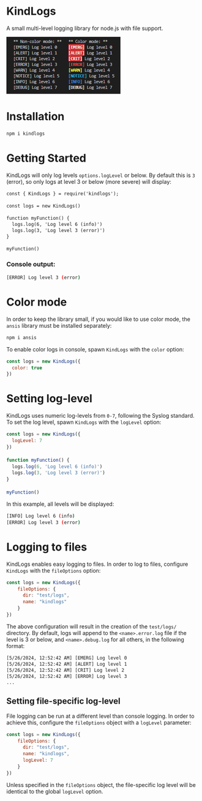 # KindLogs
A small multi-level logging library for node.js with file support.

![Screenshot of the console output created by KindLogs](_docs/screenshot.png)

# Installation 
```sh
npm i kindlogs
```

# Getting Started 
KindLogs will only log levels `options.logLevel` or below. By default this is `3` (error), so only logs at level 3 or below (more severe) will display:
```JS
const { KindLogs } = require('kindlogs');

const logs = new KindLogs()

function myFunction() {
  logs.log(6, 'Log level 6 (info)')
  logs.log(3, 'Log level 3 (error)')
}

myFunction()
```
### Console output:
```bash
[ERROR] Log level 3 (error)
```

# Color mode
In order to keep the library small, if you would like to use color mode, the `ansis` library must be installed separately:
```bash
npm i ansis
```
To enable color logs in console, spawn `KindLogs` with the `color` option:

```js
const logs = new KindLogs({
  color: true
})
```

# Setting log-level
KindLogs uses numeric log-levels from `0-7`, following the Syslog standard. To set the log level, spawn `KindLogs` with the `logLevel` option:
```js
const logs = new KindLogs({
  logLevel: 7
})

function myFunction() {
  logs.log(6, 'Log level 6 (info)')
  logs.log(3, 'Log level 3 (error)')
}

myFunction()
```
In this example, all levels will be displayed:
```bash
[INFO] Log level 6 (info)
[ERROR] Log level 3 (error)
```

# Logging to files
KindLogs enables easy logging to files. In order to log to files, configure `KindLogs` with the `fileOptions` option: 
```js
const logs = new KindLogs({
    fileOptions: {
      dir: "test/logs",
      name: "kindlogs"
    }
})
```
The above configuration will result in the creation of the `test/logs/` directory. By default, logs will append to the `<name>.error.log` file if the level is 3 or below, and `<name>.debug.log` for all others, in the following format:

```log
[5/26/2024, 12:52:42 AM] [EMERG] Log level 0 
[5/26/2024, 12:52:42 AM] [ALERT] Log level 1 
[5/26/2024, 12:52:42 AM] [CRIT] Log level 2 
[5/26/2024, 12:52:42 AM] [ERROR] Log level 3
...
```
## Setting file-specific log-level
File logging can be run at a different level than console logging. In order to achieve this, configure the `fileOptions` object with a `logLevel` parameter:
```js
const logs = new KindLogs({
    fileOptions: {
      dir: "test/logs",
      name: "kindlogs",
      logLevel: 7
    }
})
```
Unless specified in the `fileOptions` object, the file-specific log level will be identical to the global `logLevel` option.